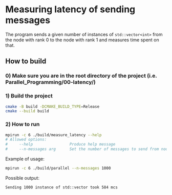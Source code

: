 # Measuring latency of sending messages

The program sends a given number of instances of `std::vector<int>` from the node with rank 0 to the
node with rank 1 and measures time spent on that.

## How to build

### 0) Make sure you are in the root directory of the project (i.e. Parallel_Programming/00-latency/)

### 1) Build the project

```bash
cmake -B build -DCMAKE_BUILD_TYPE=Release
cmake --build build
```

### 2) How to run

```bash
mpirun -c 6 ./build/measure_latency --help
# Allowed options:
#     --help                Produce help message
#     --n-messages arg      Set the number of messages to send from node 0 to node 1
```

Example of usage:

```bash
mpirun -c 6 ./build/parallel --n-messages 1000
```

Possible output:

```bash
Sending 1000 instance of std::vector took 584 mcs
```